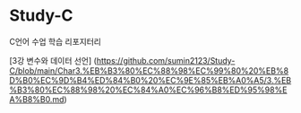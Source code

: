 # Study-C
C언어 수업 학습 리포지터리

[3강 변수와 데이터 선언] (https://github.com/sumin2123/Study-C/blob/main/Char3.%EB%B3%80%EC%88%98%EC%99%80%20%EB%8D%B0%EC%9D%B4%ED%84%B0%20%EC%9E%85%EB%A0%A5/3.%EB%B3%80%EC%88%98%20%EC%84%A0%EC%96%B8%ED%95%98%EA%B8%B0.md)

